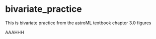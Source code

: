 bivariate_practice
==================

This is bivariate practice from the astroML textbook chapter 3.0 figures

AAAHHH

